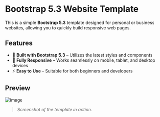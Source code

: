 # Bootstrap 5.3 Website Template  

This is a simple **Bootstrap 5.3** template designed for personal or business websites, allowing you to quickly build responsive web pages.  

## Features  
- 🎨 **Built with Bootstrap 5.3** – Utilizes the latest styles and components  
- 📱 **Fully Responsive** – Works seamlessly on mobile, tablet, and desktop devices  
- ⚡ **Easy to Use** – Suitable for both beginners and developers  

## Preview  

![image](https://github.com/user-attachments/assets/564edf60-005a-4bef-b612-b1300a820048)


> *Screenshot of the template in action.*  
